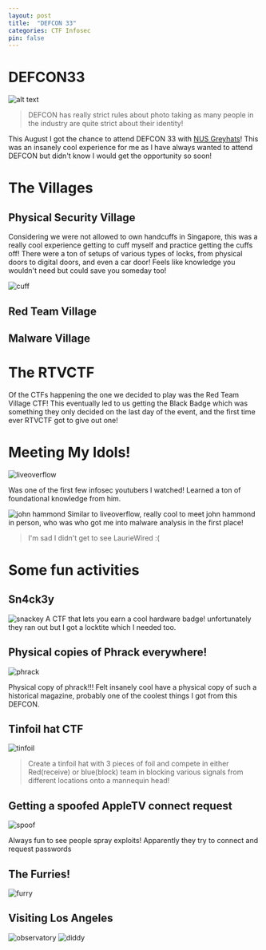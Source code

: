 ```yaml
---
layout: post
title:  "DEFCON 33"
categories: CTF Infosec
pin: false
---
```


DEFCON33
===========================
![alt text](../assets/images/defcon33/team.jpeg)
> DEFCON has really strict rules about photo taking as many people in the industry are quite strict about their identity!

This August I got the chance to attend DEFCON 33 with [NUS Greyhats](https://nusgreyhats.org/team/)! This was an insanely cool experience for me as I have always wanted to attend DEFCON but didn't know I would get the opportunity so soon!

# The Villages

## Physical Security Village

Considering we were not allowed to own handcuffs in Singapore, this was a really cool experience getting to cuff myself and practice getting the cuffs off! There were a ton of setups of various types of locks, from physical doors to digital doors, and even a car door! Feels like knowledge you wouldn't need but could save you someday too!

![cuff](../assets/images/defcon33/handcuffs.jpeg)

## Red Team Village

## Malware Village


# The RTVCTF
Of the CTFs happening the one we decided to play was the Red Team Village CTF! This eventually led to us getting the Black Badge which was something they only decided on the last day of the event, and the first time ever RTVCTF got to give out one!

# Meeting My Idols!
![liveoverflow](../assets/images/defcon33/liveoverflow.jpeg)

Was one of the first few infosec youtubers I watched! Learned a ton of foundational knowledge from him. 

![john hammond](../assets/images/defcon33/hammond.jpeg)
Similar to liveoverflow, really cool to meet john hammond in person, who was who got me into malware analysis in the first place! 

> I'm sad I didn't get to see LaurieWired :(

# Some fun activities

## Sn4ck3y
![snackey](../assets/images/defcon33/snackey.jpeg)
A CTF that lets you earn a cool hardware badge! unfortunately they ran out but I got a locktite which I needed too.

## Physical copies of Phrack everywhere!
![phrack](../assets/images/defcon33/phrack.jpeg)

Physical copy of phrack!!! Felt insanely cool have a physical copy of such a historical magazine, probably one of the coolest things I got from this DEFCON.

## Tinfoil hat CTF
![tinfoil](../assets/images/defcon33/tinfoil.jpeg)

> Create a tinfoil hat with 3 pieces of foil and compete in either Red(receive) or blue(block) team in blocking various signals from different locations onto a mannequin head!

## Getting a spoofed AppleTV connect request
![spoof](../assets/images/defcon33/spoofed.jpeg)

Always fun to see people spray exploits! Apparently they try to connect and request passwords

## The Furries!
![furry](../assets/images/defcon33/furry.jpeg)


## Visiting Los Angeles
![observatory](../assets/images/defcon33/observatory.jpeg)
![diddy](../assets/images/defcon33/diddy.jpeg)




